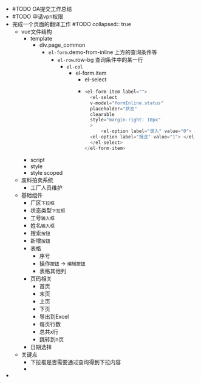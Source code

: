 - #TODO OA提交工作总结
- #TODO 申请vpn权限
- 完成一个页面的翻译工作 #TODO
  collapsed:: true
	- vue文件结构
		- template
			- div.page_common
				- `el-form`.demo-from-inline 上方的查询条件等
					- `el-row`.row-bg 查询条件中的某一行
						- `el-col`
							- el-form.item
								- el-select
								- ```js
								  <el-form-item label="">
								    <el-select
								  	v-model="formInline.status"
								  	placeholder="状态"
								  	clearable
								  	style="margin-right: 10px"
								    >
								    	<el-option label="录入" value="0"> </el-option>
								  	<el-option label="报送" value="1"> </el-option>
								    </el-select>
								  </el-form-item>
								  ```
		- script
		- style
		- style scoped
	- 废料拍卖系统
		- 工厂人员维护
	- 基础组件
		- 厂区`下拉框`
		- 状态类型`下拉框`
		- 工号`输入框`
		- 姓名`输入框`
		- 搜索`按钮`
		- 新增`按钮`
		- 表格
			- 序号
			- 操作`按钮` -> `编辑按钮`
			- 表格其他列
		- 页码相关
			- 首页
			- 末页
			- 上页
			- 下页
			- 导出到Excel
			- 每页行数
			- 总共x行
			- 跳转到n页
		- 日期选择
	- 关键点
		- 下拉框是否需要通过查询得到下拉内容
		-
-